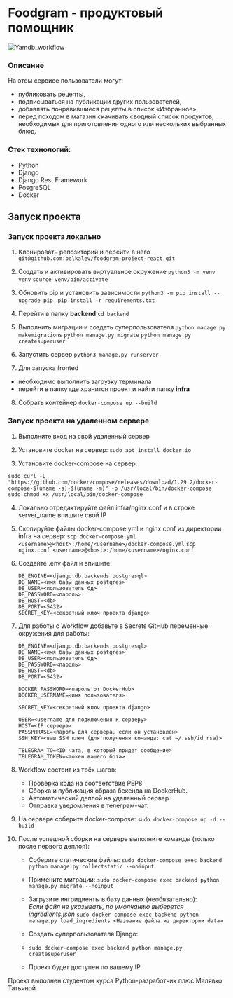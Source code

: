
#  Foodgram - продуктовый помощник
![Yamdb_workflow](https://github.com/belkalev/yamdb_final/actions/workflows/yamdb_workflow.yml/badge.svg)

### Описание

На этом сервисе пользователи могут: 
- публиковать рецепты,
- подписываться на публикации других пользователей,
- добавлять понравившиеся рецепты в список «Избранное», 
- перед походом в магазин скачивать сводный список продуктов, необходимых для приготовления одного или нескольких выбранных блюд.

### Стек технологий:

-   Python
-   Django
-   Django Rest Framework
-   PosgreSQL
-   Docker


## Запуск проекта

### Запуск проекта локально
 
 1. Клонировать репозиторий и перейти в него
` git@github.com:belkalev/foodgram-project-react.git`

2. Создать и активировать виртуальное окружение
`python3 -m venv venv`
`source venv/bin/activate `

3. Обновить pip и установить зависимости
` python3 -m pip install --upgrade pip `
` pip install -r requirements.txt`

4.  Перейти в папку **backend** 
`сd backend`

5.  Выполнить миграции и создать суперпользователя
`python manage.py makemigrations`
`python manage.py migrate`
`python manage.py createsuperuser`

6. Запустить сервер
`python3 manage.py runserver`

7. Для запуска fronted 
- необходимо выполнить загрузку терминала 
- перейти в папку где хранится проект и найти папку **infra**

8. Собрать контейнер
`docker-compose up --build`

### Запуск проекта на удаленном сервере
1. Выполните вход на свой удаленный сервер
    
2. Установите docker на сервер:
    `sudo apt install docker.io `

3. Установите docker-compose на сервер:
```
sudo curl -L "https://github.com/docker/compose/releases/download/1.29.2/docker-compose-$(uname -s)-$(uname -m)" -o /usr/local/bin/docker-compose
sudo chmod +x /usr/local/bin/docker-compose
```

4. Локально отредактируйте файл infra/nginx.conf и в строке server_name впишите свой IP

5. Скопируйте файлы docker-compose.yml и nginx.conf из директории infra на сервер:
`scp docker-compose.yml <username>@<host>:/home/<username>/docker-compose.yml`
`scp nginx.conf <username>@<host>:/home/<username>/nginx.conf`

6. Cоздайте .env файл и впишите:
    ```
    DB_ENGINE=<django.db.backends.postgresql>
    DB_NAME=<имя базы данных postgres>
    DB_USER=<пользователь бд>
    DB_PASSWORD=<пароль>
    DB_HOST=<db>
    DB_PORT=<5432>
    SECRET_KEY=<секретный ключ проекта django>
    ```
    
7. Для работы с Workflow добавьте в Secrets GitHub переменные окружения для работы:
    ```
    DB_ENGINE=<django.db.backends.postgresql>
    DB_NAME=<имя базы данных postgres>
    DB_USER=<пользователь бд>
    DB_PASSWORD=<пароль>
    DB_HOST=<db>
    DB_PORT=<5432>
    
    DOCKER_PASSWORD=<пароль от DockerHub>
    DOCKER_USERNAME=<имя пользователя>
    
    SECRET_KEY=<секретный ключ проекта django>
    
    USER=<username для подключения к серверу>
    HOST=<IP сервера>
    PASSPHRASE=<пароль для сервера, если он установлен>
    SSH_KEY=<ваш SSH ключ (для получения команда: cat ~/.ssh/id_rsa)>
    
    TELEGRAM_TO=<ID чата, в который придет сообщение>
    TELEGRAM_TOKEN=<токен вашего бота>
    ```
    
8.  Workflow состоит из трёх шагов:
    
    -   Проверка кода на соответствие PEP8
    -   Сборка и публикация образа бекенда на DockerHub.
    -   Автоматический деплой на удаленный сервер.
    -   Отправка уведомления в телеграм-чат.
 
9. На сервере соберите docker-compose:
`sudo docker-compose up -d --build`

10. После успешной сборки на сервере выполните команды (только после первого деплоя):
    
    -   Соберите статические файлы:
   `sudo docker-compose exec backend python manage.py collectstatic --noinput`
    
    -   Примените миграции:
    `sudo docker-compose exec backend python manage.py migrate --noinput`
    
    -   Загрузите ингридиенты в базу данных (необязательно):  
        _Если файл не указывать, по умолчанию выберется ingredients.json_
    `sudo docker-compose exec backend python manage.py load_ingredients <Название файла из директории data>`
    
    -   Создать суперпользователя Django:
    - `sudo docker-compose exec backend python manage.py createsuperuser`
    
    -   Проект будет доступен по вашему IP



Проект выполнен студентом курса Python-разработчик плюс Малявко  
                 Татьяной
